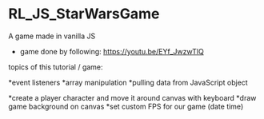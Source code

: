 # RL_JS_StarWarsGame
A game made in vanilla JS 

- game done by following: https://youtu.be/EYf_JwzwTlQ 

topics of this tutorial / game:

*event listeners
*array manipulation
*pulling data from JavaScript object

*create a player character and move it around canvas with keyboard
*draw game background on canvas
*set custom FPS for our game (date time)

